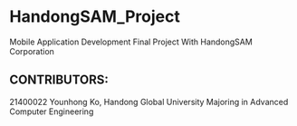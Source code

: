 # HandongSAM_Project
Mobile Application Development Final Project
With HandongSAM Corporation

## CONTRIBUTORS:
  21400022 Younhong Ko, Handong Global University Majoring in Advanced Computer Engineering
  

